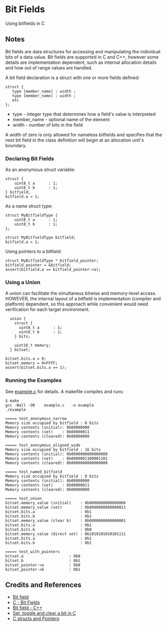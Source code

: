 # Bit Fields

Using bitfields in C

## Notes

Bit fields are data structures for accessing and manipulating the individual bits of a data value.
Bit fields are supported in C and C++, however some details are implementation dependent,
such as internal allocation details and how out of range values are handled.

A bit field declaration is a struct with one or more fields defined:

```
struct {
   type [member_name] : width ;
   type [member_name] : width ;
   etc
};
```

* type - integer type that determines how a field's value is interpreted
* member_name - optional name of the element
* width - number of bits in the field

A width of zero is only allowed for nameless bitfields and  specifies that the next bit field in the class definition will begin at an allocation unit's boundary.


### Declaring Bit Fields

As an anonymous struct variable:

```
struct {
    uint8_t a      : 1;
    uint8_t b      : 1;
} bitfield;
bitfield.a = 1;
```

As a name struct type:

```
struct MyBitfieldType {
    uint8_t a      : 1;
    uint8_t b      : 1;
};

struct MyBitfieldType bitfield;
bitfield.a = 1;
```

Using pointers to a bitfield:

```
struct MyBitfieldType * bitfield_pointer;
bitfield_pointer = &bitfield;
assert(bitfield.a == bitfield_pointer->a);
```

### Using a Union

A union can facilitate the simultaneus bitwise and memory-level access.
HOWEVER, the internal layout of a bitfield is implementation (compiler and platform) dependent,
so this approach while convenient would need verification for each target environment.

```
  union {
    struct {
      uint8_t a      : 1;
      uint8_t b      : 1;
    } bits;

    uint16_t memory;
  } bitset;

bitset.bits.a = 0;
bitset.memory = 0xFFFF;
assert(bitset.bits.a == 1);
```

### Running the Examples

See [example.c](./example.c) for details. A makefile compiles and runs:

```
$ make
gcc -Wall -O0    example.c   -o example
./example

===== test_anonymous_narrow
Memory size occupied by bitfield : 8 bits
Memory contents (initial): 0b00000000
Memory contents (set)    : 0b00000011
Memory contents (cleared): 0b00000000

===== test_anonymous_aligned_wide
Memory size occupied by bitfield : 16 bits
Memory contents (initial): 0b0000000000000000
Memory contents (set)    : 0b0000001100001101
Memory contents (cleared): 0b0000000000000000

===== test_named_bitfield
Memory size occupied by bitfield : 8 bits
Memory contents (initial): 0b00000000
Memory contents (set)    : 0b00000011
Memory contents (cleared): 0b00000000

===== test_union
bitset.memory_value (initial)    : 0b0000000000000000
bitset.memory_value (set)        : 0b0000000000000011
bitset.bits.a                    : 0b1
bitset.bits.b                    : 0b1
bitset.memory_value (clear b)    : 0b0000000000000001
bitset.bits.a                    : 0b1
bitset.bits.b                    : 0b0
bitset.memory_value (direct set) : 0b1010101010101111
bitset.bits.a                    : 0b1
bitset.bits.b                    : 0b1

===== test_with_pointers
bitset.a                    : 0b0
bitset.b                    : 0b1
bitset_pointer->a           : 0b0
bitset_pointer->b           : 0b1
```

## Credits and References

* [Bit field](https://en.wikipedia.org/wiki/Bit_field)
* [C - Bit Fields](https://www.tutorialspoint.com/cprogramming/c_bit_fields.htm)
* [Bit field - C++](https://en.cppreference.com/w/cpp/language/bit_field)
* [Set, toggle and clear a bit in C](https://www.codesdope.com/blog/article/set-toggle-and-clear-a-bit-in-c/)
* [C structs and Pointers](https://www.programiz.com/c-programming/c-structures-pointers)
